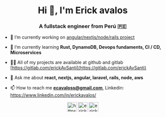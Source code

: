 <h1 align="center">Hi 👋, I'm Erick avalos</h1>
<h3 align="center">A fullstack engineer from Perú 🇵🇪</h3>

- 🔭 I’m currently working on [angular/nextjs/node/rails project](https://gitlab.com/erickAvSanti/inversioneszavaleta-angular)

- 🌱 I’m currently learning **Rust, DynamoDB, Devops fundaments, CI / CD, Microservices**

- 👨‍💻 All of my projects are available at github and gitlab [https://gitlab.com/erickAvSanti](https://gitlab.com/erickAvSanti)

- 💬 Ask me about **react, nextjs, angular, laravel, rails, node, aws**

- 📫 How to reach me **ecavaloss@gmail.com**, Linkedin: https://www.linkedin.com/in/erickavalos/



<p align="center">
<a href="https://www.linkedin.com/in/erickavalos/" target="blank"><img align="center" src="https://cdn.jsdelivr.net/npm/simple-icons@3.0.1/icons/linkedin.svg" alt="https://www.linkedin.com/in/erickavalos/" height="30" width="30" /></a>
<a href="https://dribbble.com/erick avalos" target="blank"><img align="center" src="https://cdn.jsdelivr.net/npm/simple-icons@3.0.1/icons/dribbble.svg" alt="erick avalos" height="30" width="30" /></a>
<a href="https://www.behance.net/erick avalos" target="blank"><img align="center" src="https://cdn.jsdelivr.net/npm/simple-icons@3.0.1/icons/behance.svg" alt="erick avalos" height="30" width="30" /></a>
</p>
